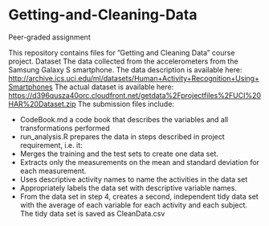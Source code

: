 # Getting-and-Cleaning-Data
Peer-graded assignment

This repository contains files for ”Getting and Cleaning Data” course project.
Dataset The data collected from the accelerometers from the Samsung Galaxy S smartphone. 
The data description is available here: http://archive.ics.uci.edu/ml/datasets/Human+Activity+Recognition+Using+Smartphones
The actual dataset is available here: https://d396qusza40orc.cloudfront.net/getdata%2Fprojectfiles%2FUCI%20HAR%20Dataset.zip
The submission files include:
* CodeBook.md a code book that describes the variables and all transformations performed
* run_analysis.R prepares the data in steps described in project requirement, i.e. it: 
* Merges the training and the test sets to create one data set. 
* Extracts only the measurements on the mean and standard deviation for each measurement. 
* Uses descriptive activity names to name the activities in the data set 
* Appropriately labels the data set with descriptive variable names. 
* From the data set in step 4, creates a second, independent tidy data set with the average of each variable for each activity and each subject. 
The tidy data set is saved as CleanData.csv
